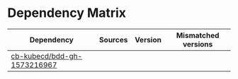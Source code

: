 # Dependency Matrix

Dependency | Sources | Version | Mismatched versions
---------- | ------- | ------- | -------------------
[cb-kubecd/bdd-gh-1573216967](https://github.com/cb-kubecd/bdd-gh-1573216967.git) |  | []() | 
